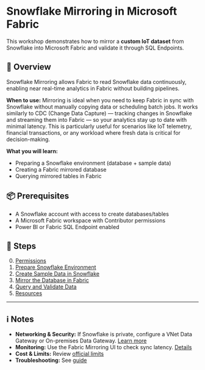# Snowflake Mirroring in Microsoft Fabric

This workshop demonstrates how to mirror a **custom IoT dataset** from Snowflake into Microsoft Fabric and validate it through SQL Endpoints.

## 📝 Overview
Snowflake Mirroring allows Fabric to read Snowflake data continuously, enabling near real-time analytics in Fabric without building pipelines.

**When to use:**
Mirroring is ideal when you need to keep Fabric in sync with Snowflake without manually copying data or scheduling batch jobs. It works similarly to CDC (Change Data Capture) — tracking changes in Snowflake and streaming them into Fabric — so your analytics stay up to date with minimal latency. This is particularly useful for scenarios like IoT telemetry, financial transactions, or any workload where fresh data is critical for decision-making.

**What you will learn:**
- Preparing a Snowflake environment (database + sample data)
- Creating a Fabric mirrored database
- Querying mirrored tables in Fabric

## 📦 Prerequisites
- A Snowflake account with access to create databases/tables
- A Microsoft Fabric workspace with Contributor permissions
- Power BI or Fabric SQL Endpoint enabled

## 🚀 Steps
0. [Permissions](00-permissions.md)
1. [Prepare Snowflake Environment](01-prereqs.md)
2. [Create Sample Data in Snowflake](02-setup-snowflake.md)
3. [Mirror the Database in Fabric](03-create-mirrored-db.md)
4. [Query and Validate Data](04-validate-query.md)
5. [Resources](05-resources.md)
---

## ℹ️ Notes

- **Networking & Security:** If Snowflake is private, configure a VNet Data Gateway or On-premises Data Gateway. [Learn more](https://learn.microsoft.com/en-us/fabric/data-factory/securely-connect-to-data)
- **Monitoring:** Use the Fabric Mirroring UI to check sync latency. [Details](https://learn.microsoft.com/en-us/fabric/mirroring/monitoring)
- **Cost & Limits:** Review [official limits](https://learn.microsoft.com/en-us/fabric/mirroring/snowflake#considerations)
- **Troubleshooting:** See [guide](https://learn.microsoft.com/en-us/fabric/mirroring/troubleshooting)
